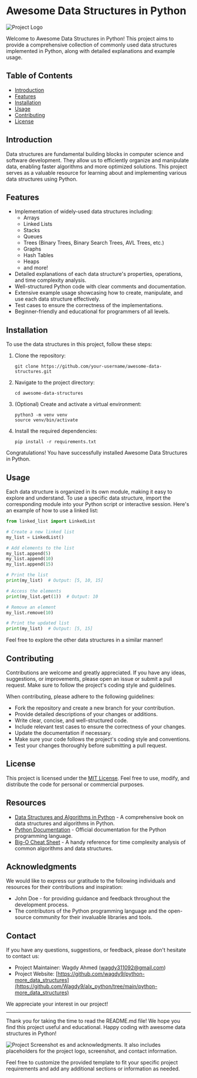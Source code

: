 # Awesome Data Structures in Python

![Project Logo](https://pluspng.com/img-png/python-logo-png-circuitpython-python-logo-master-flat-png-800.png)

Welcome to Awesome Data Structures in Python! This project aims to provide a comprehensive collection of commonly used data structures implemented in Python, along with detailed explanations and example usage.

## Table of Contents

- [Introduction](#introduction)
- [Features](#features)
- [Installation](#installation)
- [Usage](#usage)
- [Contributing](#contributing)
- [License](#license)

## Introduction

Data structures are fundamental building blocks in computer science and software development. They allow us to efficiently organize and manipulate data, enabling faster algorithms and more optimized solutions. This project serves as a valuable resource for learning about and implementing various data structures using Python.

## Features

- Implementation of widely-used data structures including:
  - Arrays
  - Linked Lists
  - Stacks
  - Queues
  - Trees (Binary Trees, Binary Search Trees, AVL Trees, etc.)
  - Graphs
  - Hash Tables
  - Heaps
  - and more!
- Detailed explanations of each data structure's properties, operations, and time complexity analysis.
- Well-structured Python code with clear comments and documentation.
- Extensive example usage showcasing how to create, manipulate, and use each data structure effectively.
- Test cases to ensure the correctness of the implementations.
- Beginner-friendly and educational for programmers of all levels.

## Installation

To use the data structures in this project, follow these steps:

1. Clone the repository:
   ```
   git clone https://github.com/your-username/awesome-data-structures.git
   ```

2. Navigate to the project directory:
   ```
   cd awesome-data-structures
   ```

3. (Optional) Create and activate a virtual environment:
   ```
   python3 -m venv venv
   source venv/bin/activate
   ```

4. Install the required dependencies:
   ```
   pip install -r requirements.txt
   ```

Congratulations! You have successfully installed Awesome Data Structures in Python.

## Usage

Each data structure is organized in its own module, making it easy to explore and understand. To use a specific data structure, import the corresponding module into your Python script or interactive session. Here's an example of how to use a linked list:

```python
from linked_list import LinkedList

# Create a new linked list
my_list = LinkedList()

# Add elements to the list
my_list.append(5)
my_list.append(10)
my_list.append(15)

# Print the list
print(my_list)  # Output: [5, 10, 15]

# Access the elements
print(my_list.get(1))  # Output: 10

# Remove an element
my_list.remove(10)

# Print the updated list
print(my_list)  # Output: [5, 15]
```

Feel free to explore the other data structures in a similar manner!

## Contributing

Contributions are welcome and greatly appreciated. If you have any ideas, suggestions, or improvements, please open an issue or submit a pull request. Make sure to follow the project's coding style and guidelines.

When contributing, please adhere to the following guidelines:
- Fork the repository and create a new branch for your contribution.
- Provide detailed descriptions of your changes or additions.
- Write clear, concise, and well-structured code.
- Include relevant test cases to ensure the correctness of your changes.
- Update the documentation if necessary.
- Make sure your code follows the project's coding style and conventions.
- Test your changes thoroughly before submitting a pull request.

## License

This project is licensed under the [MIT License](LICENSE). Feel free to use, modify, and distribute the code for personal or commercial purposes.

## Resources

- [Data Structures and Algorithms in Python](https://www.amazon.com/Structures-Algorithms-Python-Michael-Goodrich/dp/1118290275) - A comprehensive book on data structures and algorithms in Python.
- [Python Documentation](https://docs.python.org/3/) - Official documentation for the Python programming language.
- [Big-O Cheat Sheet](https://www.bigocheatsheet.com/) - A handy reference for time complexity analysis of common algorithms and data structures.

## Acknowledgments

We would like to express our gratitude to the following individuals and resources for their contributions and inspiration:

- John Doe - for providing guidance and feedback throughout the development process.
- The contributors of the Python programming language and the open-source community for their invaluable libraries and tools.

## Contact

If you have any questions, suggestions, or feedback, please don't hesitate to contact us:

- Project Maintainer: Wagdy Ahmed (wagdy311092@gmail.com)
- Project Website: [https://github.com/wagdy9/python-more_data_structures](https://github.com/Wagdy9/alx_python/tree/main/python-more_data_structures)

We appreciate your interest in our project!

---

Thank you for taking the time to read the README.md file! We hope you find this project useful and educational. Happy coding with awesome data structures in Python!

![Project Screenshot](screenshot.png)
es and acknowledgments. It also includes placeholders for the project logo, screenshot, and contact information.

Feel free to customize the provided template to fit your specific project requirements and add any additional sections or information as needed.
 
